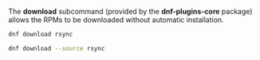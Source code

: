 The **download** subcommand (provided by the **dnf-plugins-core** package) allows the RPMs to be downloaded without automatic installation.

```sh
dnf download rsync

dnf download --source rsync
```

